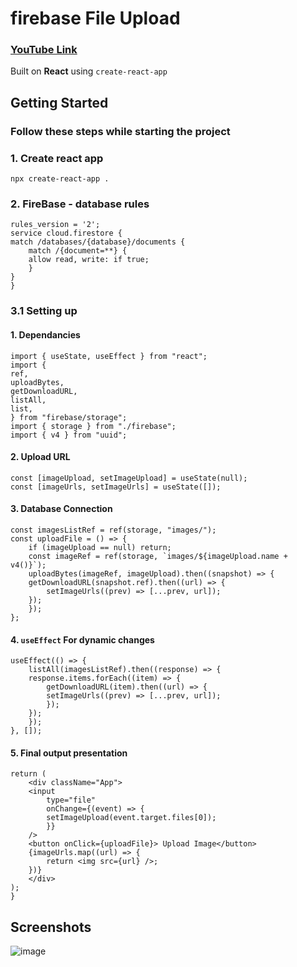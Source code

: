 # firebase File Upload

### [YouTube Link](https://www.youtube.com/watch?v=YOAeBSCkArA)

Built on **React** using `create-react-app`

## Getting Started
### Follow these steps while starting the project

### 1.  Create react app

    npx create-react-app .

### 2.  FireBase - database rules

    rules_version = '2';
    service cloud.firestore {
    match /databases/{database}/documents {
        match /{document=**} {
        allow read, write: if true;
        }
    }
    }

### 3.1  Setting up

#### 1.  Dependancies

    import { useState, useEffect } from "react";
    import {
    ref,
    uploadBytes,
    getDownloadURL,
    listAll,
    list,
    } from "firebase/storage";
    import { storage } from "./firebase";
    import { v4 } from "uuid";

#### 2.  Upload URL

    const [imageUpload, setImageUpload] = useState(null);
    const [imageUrls, setImageUrls] = useState([]);

#### 3.  Database Connection

    const imagesListRef = ref(storage, "images/");
    const uploadFile = () => {
        if (imageUpload == null) return;
        const imageRef = ref(storage, `images/${imageUpload.name + v4()}`);
        uploadBytes(imageRef, imageUpload).then((snapshot) => {
        getDownloadURL(snapshot.ref).then((url) => {
            setImageUrls((prev) => [...prev, url]);
        });
        });
    };

#### 4.  `useEffect` For dynamic changes

    useEffect(() => {
        listAll(imagesListRef).then((response) => {
        response.items.forEach((item) => {
            getDownloadURL(item).then((url) => {
            setImageUrls((prev) => [...prev, url]);
            });
        });
        });
    }, []);


#### 5.  Final output presentation

    return (
        <div className="App">
        <input
            type="file"
            onChange={(event) => {
            setImageUpload(event.target.files[0]);
            }}
        />
        <button onClick={uploadFile}> Upload Image</button>
        {imageUrls.map((url) => {
            return <img src={url} />;
        })}
        </div>
    );
    }

  
## Screenshots

![image](https://user-images.githubusercontent.com/76637730/174992626-7dd079c3-c88d-49d5-bd3b-be7452104caf.png)
